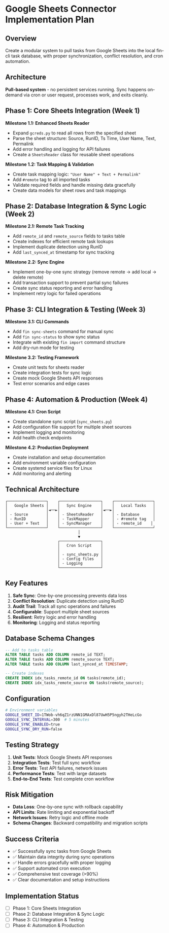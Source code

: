 # Google Sheets Connector Implementation Plan

## **Overview**
Create a modular system to pull tasks from Google Sheets into the local fin-cli task database, with proper synchronization, conflict resolution, and cron automation.

## **Architecture**
**Pull-based system** - no persistent services running. Sync happens on-demand via cron or user request, processes work, and exits cleanly.

## **Phase 1: Core Sheets Integration (Week 1)**
**Milestone 1.1: Enhanced Sheets Reader**
- Expand `gcreds.py` to read all rows from the specified sheet
- Parse the sheet structure: Source, RunID, Ts Time, User Name, Text, Permalink
- Add error handling and logging for API failures
- Create a `SheetsReader` class for reusable sheet operations

**Milestone 1.2: Task Mapping & Validation**
- Create task mapping logic: `"User Name" + Text + Permalink"`
- Add `#remote` tag to all imported tasks
- Validate required fields and handle missing data gracefully
- Create data models for sheet rows and task mappings

## **Phase 2: Database Integration & Sync Logic (Week 2)**
**Milestone 2.1: Remote Task Tracking**
- Add `remote_id` and `remote_source` fields to tasks table
- Create indexes for efficient remote task lookups
- Implement duplicate detection using RunID
- Add `last_synced_at` timestamp for sync tracking

**Milestone 2.2: Sync Engine**
- Implement one-by-one sync strategy (remove remote → add local → delete remote)
- Add transaction support to prevent partial sync failures
- Create sync status reporting and error handling
- Implement retry logic for failed operations

## **Phase 3: CLI Integration & Testing (Week 3)**
**Milestone 3.1: CLI Commands**
- Add `fin sync-sheets` command for manual sync
- Add `fin sync-status` to show sync status
- Integrate with existing `fin import` command structure
- Add dry-run mode for testing

**Milestone 3.2: Testing Framework**
- Create unit tests for sheets reader
- Create integration tests for sync logic
- Create mock Google Sheets API responses
- Test error scenarios and edge cases

## **Phase 4: Automation & Production (Week 4)**
**Milestone 4.1: Cron Script**
- Create standalone sync script (`sync_sheets.py`)
- Add configuration file support for multiple sheet sources
- Implement logging and monitoring
- Add health check endpoints

**Milestone 4.2: Production Deployment**
- Create installation and setup documentation
- Add environment variable configuration
- Create systemd service files for Linux
- Add monitoring and alerting

## **Technical Architecture**

```
┌─────────────────┐    ┌──────────────────┐    ┌─────────────────┐
│   Google Sheets │    │   Sync Engine    │    │   Local Tasks   │
│                 │◄──►│                  │◄──►│                 │
│ - Source        │    │ - SheetsReader   │    │ - Database      │
│ - RunID         │    │ - TaskMapper     │    │ - #remote tag   │
│ - User + Text   │    │ - SyncManager    │    │ - remote_id    │
└─────────────────┘    └──────────────────┘    └─────────────────┘
                                │
                                ▼
                       ┌──────────────────┐
                       │   Cron Script    │
                       │                  │
                       │ - sync_sheets.py │
                       │ - Config files   │
                       │ - Logging        │
                       └──────────────────┘
```

## **Key Features**
1. **Safe Sync**: One-by-one processing prevents data loss
2. **Conflict Resolution**: Duplicate detection using RunID
3. **Audit Trail**: Track all sync operations and failures
4. **Configurable**: Support multiple sheet sources
5. **Resilient**: Retry logic and error handling
6. **Monitoring**: Logging and status reporting

## **Database Schema Changes**
```sql
-- Add to tasks table
ALTER TABLE tasks ADD COLUMN remote_id TEXT;
ALTER TABLE tasks ADD COLUMN remote_source TEXT;
ALTER TABLE tasks ADD COLUMN last_synced_at TIMESTAMP;

-- Create indexes
CREATE INDEX idx_tasks_remote_id ON tasks(remote_id);
CREATE INDEX idx_tasks_remote_source ON tasks(remote_source);
```

## **Configuration**
```bash
# Environment variables
GOOGLE_SHEET_ID=1TWob-vh6qZ1rzUNN1GMAxDl87UwH5P5ngyh2THeLcGo
GOOGLE_SYNC_INTERVAL=300  # 5 minutes
GOOGLE_SYNC_ENABLED=true
GOOGLE_SYNC_DRY_RUN=false
```

## **Testing Strategy**
1. **Unit Tests**: Mock Google Sheets API responses
2. **Integration Tests**: Test full sync workflow
3. **Error Tests**: Test API failures, network issues
4. **Performance Tests**: Test with large datasets
5. **End-to-End Tests**: Test complete cron workflow

## **Risk Mitigation**
- **Data Loss**: One-by-one sync with rollback capability
- **API Limits**: Rate limiting and exponential backoff
- **Network Issues**: Retry logic and offline mode
- **Schema Changes**: Backward compatibility and migration scripts

## **Success Criteria**
- ✅ Successfully sync tasks from Google Sheets
- ✅ Maintain data integrity during sync operations
- ✅ Handle errors gracefully with proper logging
- ✅ Support automated cron execution
- ✅ Comprehensive test coverage (>90%)
- ✅ Clear documentation and setup instructions

## **Implementation Status**
- [ ] Phase 1: Core Sheets Integration
- [ ] Phase 2: Database Integration & Sync Logic
- [ ] Phase 3: CLI Integration & Testing
- [ ] Phase 4: Automation & Production
